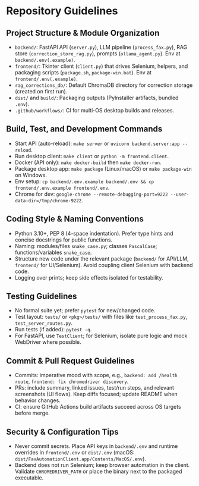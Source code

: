 # Repository Guidelines

## Project Structure & Module Organization
- `backend/`: FastAPI API (`server.py`), LLM pipeline (`process_fax.py`), RAG store (`correction_store_rag.py`), prompts (`ollama_agent.py`). Env at `backend/.env(.example)`.
- `frontend/`: Tkinter client (`client.py`) that drives Selenium, helpers, and packaging scripts (`package.sh`, `package-win.bat`). Env at `frontend/.env(.example)`.
- `rag_corrections_db/`: Default ChromaDB directory for correction storage (created on first run).
- `dist/` and `build/`: Packaging outputs (PyInstaller artifacts, bundled `.env`).
- `.github/workflows/`: CI for multi-OS desktop builds and releases.

## Build, Test, and Development Commands
- Start API (auto-reload): `make server` or `uvicorn backend.server:app --reload`.
- Run desktop client: `make client` or `python -m frontend.client`.
- Docker (API only): `make docker-build` then `make docker-run`.
- Package desktop app: `make package` (Linux/macOS) or `make package-win` on Windows.
- Env setup: `cp backend/.env.example backend/.env && cp frontend/.env.example frontend/.env`.
- Chrome for dev: `google-chrome --remote-debugging-port=9222 --user-data-dir=/tmp/chrome-9222`.

## Coding Style & Naming Conventions
- Python 3.10+, PEP 8 (4-space indentation). Prefer type hints and concise docstrings for public functions.
- Naming: modules/files `snake_case.py`; classes `PascalCase`; functions/variables `snake_case`.
- Structure new code under the relevant package (`backend/` for API/LLM, `frontend/` for UI/Selenium). Avoid coupling client Selenium with backend code.
- Logging over prints; keep side effects isolated for testability.

## Testing Guidelines
- No formal suite yet; prefer `pytest` for new/changed code.
- Test layout: `tests/` or `<pkg>/tests/` with files like `test_process_fax.py`, `test_server_routes.py`.
- Run tests (if added): `pytest -q`.
- For FastAPI, use `TestClient`; for Selenium, isolate pure logic and mock WebDriver where possible.

## Commit & Pull Request Guidelines
- Commits: imperative mood with scope, e.g., `backend: add /health route`, `frontend: fix chromedriver discovery`.
- PRs: include summary, linked issues, test/run steps, and relevant screenshots (UI flows). Keep diffs focused; update README when behavior changes.
- CI: ensure GitHub Actions build artifacts succeed across OS targets before merge.

## Security & Configuration Tips
- Never commit secrets. Place API keys in `backend/.env` and runtime overrides in `frontend/.env` or `dist/.env` (macOS: `dist/FaxAutomationClient.app/Contents/MacOS/.env`).
- Backend does not run Selenium; keep browser automation in the client. Validate `CHROMEDRIVER_PATH` or place the binary next to the packaged executable.

